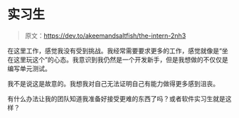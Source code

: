 # 实习生

> 原文：<https://dev.to/akeemandsaltfish/the-intern-2nh3>

在这里工作，感觉我没有受到挑战。我经常需要要求更多的工作，感觉就像是“坐在这里玩这个”的心态。我意识到我仍然是一个开发新手，但是我想做的不仅仅是编写单元测试。

我不是说这是故意的。我想我对自己无法证明自己有能力做得更多感到沮丧。

有什么办法让我的团队知道我准备好接受更难的东西了吗？或者软件实习生就是这样？